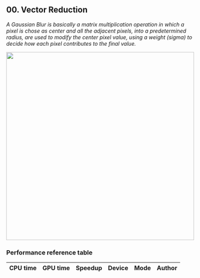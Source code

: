 ## 00. Vector Reduction

*A Gaussian Blur is basically a matrix multiplication operation in which a pixel is
chose as center and all the adjacent pixels, into a predetermined radius, are used to
modify the center pixel value, using a weight (sigma) to decide how each pixel
contributes to the final value.*

<img src="https://github.com/PARCO-LAB/Advanced-Computer-Architectures/blob/main/figures/l4_00.jpg" width="500" height=auto> 

### Performance reference table
CPU time   | GPU time | Speedup  | Device             | Mode  |Author
-----------| -------- | -------- | ------------------ | ----  |------

